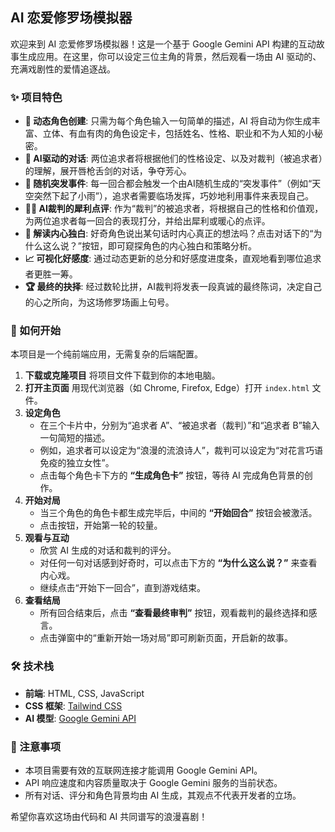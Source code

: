 ## AI 恋爱修罗场模拟器

欢迎来到 AI 恋爱修罗场模拟器！这是一个基于 Google Gemini API 构建的互动故事生成应用。在这里，你可以设定三位主角的背景，然后观看一场由 AI 驱动的、充满戏剧性的爱情追逐战。

### ✨ 项目特色

- **🤖 动态角色创建**: 只需为每个角色输入一句简单的描述，AI 将自动为你生成丰富、立体、有血有肉的角色设定卡，包括姓名、性格、职业和不为人知的小秘密。
- **💬 AI驱动的对话**: 两位追求者将根据他们的性格设定、以及对裁判（被追求者）的理解，展开唇枪舌剑的对话，争夺芳心。
- **🎲 随机突发事件**: 每一回合都会触发一个由AI随机生成的“突发事件”（例如“天空突然下起了小雨”），追求者需要临场发挥，巧妙地利用事件来表现自己。
- **👩‍⚖️ AI裁判的犀利点评**: 作为“裁判”的被追求者，将根据自己的性格和价值观，为两位追求者每一回合的表现打分，并给出犀利或暖心的点评。
- **🤫 解读内心独白**: 好奇角色说出某句话时内心真正的想法吗？点击对话下的“为什么这么说？”按钮，即可窥探角色的内心独白和策略分析。
- **📈 可视化好感度**: 通过动态更新的总分和好感度进度条，直观地看到哪位追求者更胜一筹。
- **🏆 最终的抉择**: 经过数轮比拼，AI裁判将发表一段真诚的最终陈词，决定自己的心之所向，为这场修罗场画上句号。

### 🚀 如何开始

本项目是一个纯前端应用，无需复杂的后端配置。

1. **下载或克隆项目** 将项目文件下载到你的本地电脑。
2. **打开主页面** 用现代浏览器（如 Chrome, Firefox, Edge）打开 `index.html` 文件。
3. **设定角色**
   - 在三个卡片中，分别为“追求者 A”、“被追求者（裁判）”和“追求者 B”输入一句简短的描述。
   - 例如，追求者可以设定为“浪漫的流浪诗人”，裁判可以设定为“对花言巧语免疫的独立女性”。
   - 点击每个角色卡下方的 **“生成角色卡”** 按钮，等待 AI 完成角色背景的创作。
4. **开始对局**
   - 当三个角色的角色卡都生成完毕后，中间的 **“开始回合”** 按钮会被激活。
   - 点击按钮，开始第一轮的较量。
5. **观看与互动**
   - 欣赏 AI 生成的对话和裁判的评分。
   - 对任何一句对话感到好奇时，可以点击下方的 **“为什么这么说？”** 来查看内心戏。
   - 继续点击“开始下一回合”，直到游戏结束。
6. **查看结局**
   - 所有回合结束后，点击 **“查看最终审判”** 按钮，观看裁判的最终选择和感言。
   - 点击弹窗中的“重新开始一场对局”即可刷新页面，开启新的故事。

### 🛠️ 技术栈

- **前端**: HTML, CSS, JavaScript
- **CSS 框架**: [Tailwind CSS](https://tailwindcss.com/)
- **AI 模型**: [Google Gemini API](https://ai.google.dev/)

### 📝 注意事项

- 本项目需要有效的互联网连接才能调用 Google Gemini API。
- API 响应速度和内容质量取决于 Google Gemini 服务的当前状态。
- 所有对话、评分和角色背景均由 AI 生成，其观点不代表开发者的立场。

希望你喜欢这场由代码和 AI 共同谱写的浪漫喜剧！